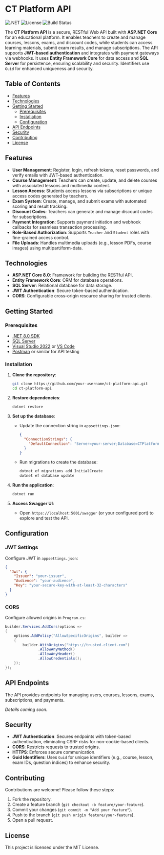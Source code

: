 # CT Platform API

![.NET](https://img.shields.io/badge/.NET-9.0-blueviolet)
![License](https://img.shields.io/badge/license-MIT-green)
![Build Status](https://img.shields.io/badge/build-passing-brightgreen)

The **CT Platform API** is a secure, RESTful Web API built with **ASP.NET Core** for an educational platform. It enables teachers to create and manage courses, lessons, exams, and discount codes, while students can access learning materials, submit exam results, and manage subscriptions. The API supports **JWT-based authentication** and integrates with payment gateways via webhooks. It uses **Entity Framework Core** for data access and **SQL Server** for persistence, ensuring scalability and security. Identifiers use `Guid` for enhanced uniqueness and security.

## Table of Contents

- [Features](#features)
- [Technologies](#technologies)
- [Getting Started](#getting-started)
  - [Prerequisites](#prerequisites)
  - [Installation](#installation)
  - [Configuration](#configuration)
- [API Endpoints](#api-endpoints)
- [Security](#security)
- [Contributing](#contributing)
- [License](#license)

## Features

- **User Management**: Register, login, refresh tokens, reset passwords, and verify emails with JWT-based authentication.
- **Course Management**: Teachers can create, update, and delete courses with associated lessons and multimedia content.
- **Lesson Access**: Students access lessons via subscriptions or unique access codes generated by teachers.
- **Exam System**: Create, manage, and submit exams with automated scoring and result tracking.
- **Discount Codes**: Teachers can generate and manage discount codes for subscriptions.
- **Payment Integration**: Supports payment initiation and webhook callbacks for seamless transaction processing.
- **Role-Based Authorization**: Supports `Teacher` and `Student` roles with fine-grained access control.
- **File Uploads**: Handles multimedia uploads (e.g., lesson PDFs, course images) using multipart/form-data.

## Technologies

- **ASP.NET Core 8.0**: Framework for building the RESTful API.
- **Entity Framework Core**: ORM for database operations.
- **SQL Server**: Relational database for data storage.
- **JWT Authentication**: Secure token-based authentication.
- **CORS**: Configurable cross-origin resource sharing for trusted clients.

## Getting Started

### Prerequisites

- [.NET 8.0 SDK](https://dotnet.microsoft.com/download/dotnet/8.0)
- [SQL Server](https://www.microsoft.com/en-us/sql-server/sql-server-downloads)
- [Visual Studio 2022](https://visualstudio.microsoft.com/) or [VS Code](https://code.visualstudio.com/)
- [Postman](https://www.postman.com/) or similar for API testing

### Installation

1. **Clone the repository**:
   ```bash
   git clone https://github.com/your-username/ct-platform-api.git
   cd ct-platform-api
   ```

2. **Restore dependencies**:
   ```bash
   dotnet restore
   ```

3. **Set up the database**:
   - Update the connection string in `appsettings.json`:
     ```json
     {
       "ConnectionStrings": {
         "DefaultConnection": "Server=your-server;Database=CTPlatformDb;Trusted_Connection=True;TrustServerCertificate=True;"
       }
     }
     ```
   - Run migrations to create the database:
     ```bash
     dotnet ef migrations add InitialCreate
     dotnet ef database update
     ```

4. **Run the application**:
   ```bash
   dotnet run
   ```

5. **Access Swagger UI**:
   - Open `https://localhost:5001/swagger` (or your configured port) to explore and test the API.

## Configuration

### JWT Settings
Configure JWT in `appsettings.json`:
```json
{
  "Jwt": {
    "Issuer": "your-issuer",
    "Audience": "your-audience",
    "Key": "your-secure-key-with-at-least-32-characters"
  }
}
```

### CORS
Configure allowed origins in `Program.cs`:
```csharp
builder.Services.AddCors(options =>
{
    options.AddPolicy("AllowSpecificOrigins", builder =>
    {
        builder.WithOrigins("https://trusted-client.com")
               .AllowAnyMethod()
               .AllowAnyHeader()
               .AllowCredentials();
    });
});
```

## API Endpoints
The API provides endpoints for managing users, courses, lessons, exams, subscriptions, and payments.

*Details coming soon.*

## Security
- **JWT Authentication**: Secures endpoints with token-based authentication, eliminating CSRF risks for non-cookie-based clients.
- **CORS**: Restricts requests to trusted origins.
- **HTTPS**: Enforces secure communication.
- **Guid Identifiers**: Uses `Guid` for unique identifiers (e.g., course, lesson, exam IDs, question indices) to enhance security.

## Contributing
Contributions are welcome! Please follow these steps:

1. Fork the repository.
2. Create a feature branch (`git checkout -b feature/your-feature`).
3. Commit your changes (`git commit -m "Add your feature"`).
4. Push to the branch (`git push origin feature/your-feature`).
5. Open a pull request.

## License
This project is licensed under the MIT License.